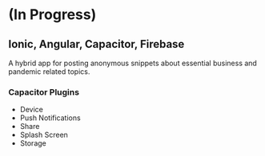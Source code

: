 # (In Progress)


## Ionic, Angular, Capacitor, Firebase
A hybrid app for posting anonymous snippets about essential business and pandemic related topics.


### Capacitor Plugins
- Device
- Push Notifications
- Share
- Splash Screen
- Storage
